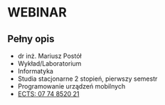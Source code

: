 # WEBINAR

## Pełny opis

- dr inż. Mariusz Postół
- Wykład/Laboratorium
- Informatyka
- Studia stacjonarne 2 stopień, pierwszy semestr
- Programowanie urządzeń mobilnych
- [ECTS: 07 74 8520 21](https://programy.p.lodz.pl/ectslabel-web/przedmiot_1.jsp?l=pl&idPrzedmiotu=156643&pkId=100&s=8&t=1&j=0&w=informatyka)
